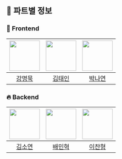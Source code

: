 ## 🌟 파트별 정보

### 🚀 Frontend

|<img src="https://avatars.githubusercontent.com/u/110239629?s=96&v=4" width="80">|<img src="https://avatars.githubusercontent.com/u/116332741?s=96&v=4" width="80">|<img src="https://avatars.githubusercontent.com/u/163390823?v=4" width="80">|
|:---:|:---:|:---:|
|[강명묵](https://github.com/lexxsh)|[김태인](https://github.com/returntoOZ)|[박나연](https://github.com/wuzoo)|

### 🔥 Backend

|<img src="https://avatars.githubusercontent.com/u/69035864?s=96&v=4" width="80">|<img src="https://avatars.githubusercontent.com/u/121356687?s=96&v=4" width="80">|<img src="https://avatars.githubusercontent.com/u/125784084?s=96&v=4" width="80">|
|:---:|:---:|:---:|
|[김소연](https://github.com/kseysh)|[배민혁](https://github.com/bmh7190)|[이찬형](https://github.com/donghapark)|
